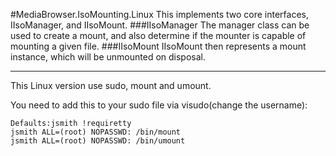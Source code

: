 #MediaBrowser.IsoMounting.Linux
This implements two core interfaces, IIsoManager, and IIsoMount.
###IIsoManager
The manager class can be used to create a mount, and also determine if the mounter is capable of mounting a given file.
###IIsoMount
IIsoMount then represents a mount instance, which will be unmounted on disposal.
***
This Linux version use sudo, mount and umount.

You need to add this to your sudo file via visudo(change the username):

    Defaults:jsmith !requiretty
    jsmith ALL=(root) NOPASSWD: /bin/mount
    jsmith ALL=(root) NOPASSWD: /bin/umount
